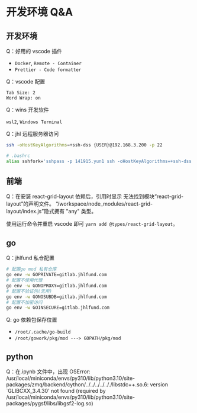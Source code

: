 # 开发环境 Q&A

## 开发环境

Q：好用的 vscode 插件

- `Docker`, `Remote - Container`
- `Prettier - Code formatter`

Q：vscode 配置

```
Tab Size: 2
Word Wrap: on
```

Q：wins 开发软件

`wsl2`, `Windows Terminal`

Q：jhl 远程服务器访问

```bash
ssh -oHostKeyAlgorithms=+ssh-dss {USER}@192.168.3.200 -p 22

# .bashrc
alias sshfork='sshpass -p 141915.yun1 ssh -oHostKeyAlgorithms=+ssh-dss  lvxiang@192.168.3.200 -p 22'
```

## 前端

Q：在安装 react-grid-layout 依赖后，引用时显示 无法找到模块“react-grid-layout”的声明文件。 “/workspace/node_modules/react-grid-layout/index.js”隐式拥有 "any" 类型。

使用运行命令并重启 vscode 即可 `yarn add @types/react-grid-layout`。

## go

Q：jhlfund 私仓配置

```bash
# 配置go mod 私有仓库
go env -w GOPRIVATE=gitlab.jhlfund.com
# 配置不使用代理
go env -w GONOPROXY=gitlab.jhlfund.com
# 配置不验证包(无用)
go env -w GONOSUBDB=gitlab.jhlfund.com
# 配置不加密访问
go env -w GOINSECURE=gitlab.jhlfund.com
```

Q: go 依赖包保存位置

- `/root/.cache/go-build`
- `/root/gowork/pkg/mod ---> GOPATH/pkg/mod`

## python

Q：在.ipynb 文件中，出现 OSError: /usr/local/miniconda/envs/py310/lib/python3.10/site-packages/zmq/backend/cython/../../../../.././libstdc++.so.6: version `GLIBCXX_3.4.30' not found (required by /usr/local/miniconda/envs/py310/lib/python3.10/site-packages/pygsf/libs/libgsf2-log.so)